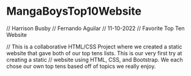 # MangaBoysTop10Website
// Harrison Busby
// Fernando Aguilar
// 11-10-2022
// Favorite Top Ten Website

// This is a collaborative HTML/CSS Project where we created a static website that gave both of our top tens lists. This is our very first try at creating a static
// website using HTML, CSS, and Bootstrap. We each chose our own top tens based off of topics we really enjoy.
